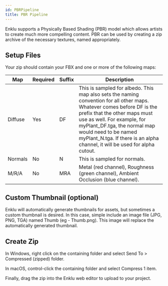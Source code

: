 ```yaml
---
id: PBRPipeline
title: PBR Pipeline
---
```


Enklu supports a Physically Based Shading (PBR) model which allows artists to create much more compelling content. PBR can be used by creating a zip archive of the necessary textures, named appropriately.

## Setup Files

Your zip should contain your FBX and one or more of the following maps:

| Map | Required | Suffix | Description |
|-----|----------|--------|-------------|
| Diffuse | Yes | DF | This is sampled for albedo. This map also sets the naming convention for all other maps. Whatever comes before DF is the prefix that the other maps must use as well. For example, for myPlant_DF.tga, the normal map would need to be named myPlant_N.tga.  If there is an alpha channel, it will be used for alpha cutout. |
| Normals | No | N | This is sampled for normals. |
| M/R/A | No | MRA | Metal (red channel), Roughness (green channel), Ambient Occlusion (blue channel). |

## Custom Thumbnail (optional)

Enklu will automatically generate thumbnails for assets, but sometimes a custom thumbnail is desired. In this case, simple include an image file (JPG, PNG, TGA) named Thumb (eg - Thumb.png). This image will replace the automatically generated thumbnail.

## Create Zip

In Windows, right click on the containing folder and select Send To > Compressed (zipped) folder.

In macOS, control-click the containing folder and select Compress 1 item.

Finally, drag the zip into the Enklu web editor to upload to your project.

